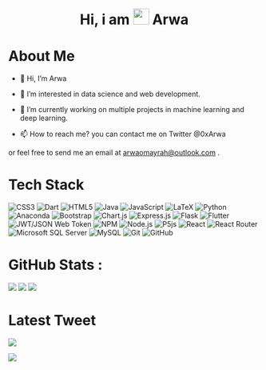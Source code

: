 <div align="center"><h1> Hi, i am <img src="https://raw.githubusercontent.com/TheDudeThatCode/TheDudeThatCode/master/Assets/Hi.gif" width="32px"/> Arwa </h1> </div>

# About Me

- 👋 Hi, I’m Arwa <br>

- 👀 I’m interested in data science and web development. <br>

- 🌱 I’m currently working on multiple projects in machine learning and deep learning. <br>

- 📫 How to reach me? you can contact me on Twitter @0xArwa <br>

or feel free to send me an email at arwaomayrah@outlook.com .


# Tech Stack
![CSS3](https://img.shields.io/badge/css3-%231572B6.svg?logo=css3&logoColor=white&style=for-the-badge)
![Dart](https://img.shields.io/badge/dart-%230175C2.svg?logo=dart&logoColor=white&style=for-the-badge)
![HTML5](https://img.shields.io/badge/html5-%23E34F26.svg?logo=html5&logoColor=white&style=for-the-badge)
![Java](https://img.shields.io/badge/java-%23ED8B00.svg?logo=java&logoColor=white&style=for-the-badge)
![JavaScript](https://img.shields.io/badge/javascript-%23323330.svg?logo=javascript&logoColor=%23F7DF1E&style=for-the-badge)
![LaTeX](https://img.shields.io/badge/latex-%23008080.svg?logo=latex&logoColor=white&style=for-the-badge)
![Python](https://img.shields.io/badge/python-3670A0?logo=python&logoColor=ffdd54&style=for-the-badge)
![Anaconda](https://img.shields.io/badge/Anaconda-%2344A833.svg?logo=anaconda&logoColor=white&style=for-the-badge)
![Bootstrap](https://img.shields.io/badge/bootstrap-%23563D7C.svg?logo=bootstrap&logoColor=white&style=for-the-badge)
![Chart.js](https://img.shields.io/badge/chart.js-F5788D.svg?logo=chart.js&logoColor=white&style=for-the-badge)
![Express.js](https://img.shields.io/badge/express.js-%23404d59.svg?logo=express&logoColor=%2361DAFB&style=for-the-badge)
![Flask](https://img.shields.io/badge/flask-%23000.svg?logo=flask&logoColor=white&style=for-the-badge)
![Flutter](https://img.shields.io/badge/Flutter-%2302569B.svg?logo=Flutter&logoColor=white&style=for-the-badge)
![JWT/JSON Web Token](https://img.shields.io/badge/JWT-black?logo=JSON%20web%20tokens&style=for-the-badge)
![NPM ](https://img.shields.io/badge/NPM-%23000000.svg?logo=npm&logoColor=white&style=for-the-badge)
![Node.js ](https://img.shields.io/badge/node.js-6DA55F?logo=node.js&logoColor=white&style=for-the-badge)
![P5js](https://img.shields.io/badge/p5.js-ED225D?logo=p5.js&logoColor=FFFFFF&style=for-the-badge)
![React](https://img.shields.io/badge/react-%2320232a.svg?logo=react&logoColor=%2361DAFB&style=for-the-badge)
![React Router](https://img.shields.io/badge/React_Router-CA4245?logo=react-router&logoColor=white&style=for-the-badge)
![Microsoft SQL Server](https://img.shields.io/badge/Microsoft%20SQL%20Sever-CC2927?logo=microsoft%20sql%20server&logoColor=white&style=for-the-badge)
![MySQL](https://img.shields.io/badge/mysql-%2300f.svg?logo=mysql&logoColor=white&style=for-the-badge)
![Git](https://img.shields.io/badge/git-%23F05033.svg?logo=git&logoColor=white&style=for-the-badge)
![GitHub](https://img.shields.io/badge/github-%23121011.svg?logo=github&logoColor=white&style=for-the-badge)

# GitHub Stats :
![](https://github-readme-stats.vercel.app/api?username=0xarwa&hide_border=false&include_all_commits=false&count_private=false)
![](https://github-readme-streak-stats.herokuapp.com/?user=0xarwa&hide_border=false)
![](https://github-readme-stats.vercel.app/api/top-langs/?username=0xarwa&hide_border=false&include_all_commits=false&count_private=false&layout=compact)

# Latest Tweet
[![](https://tweeco.pushkaryadav.in/api/handle/0xarwa)](https://tweeco.pushkaryadav.in)

[![](https://visitcount.itsvg.in/api?id=0xarwa&icon=0&color=0)](https://visitcount.itsvg.in)
<!-- made using https://prm.pushkaryadav.in -->
